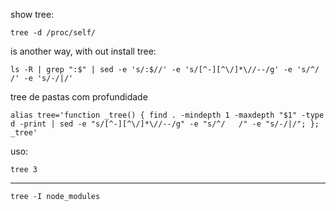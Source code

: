 

show tree:
```
tree -d /proc/self/
```

is another way, with out install tree:
```
ls -R | grep ":$" | sed -e 's/:$//' -e 's/[^-][^\/]*\//--/g' -e 's/^/   /' -e 's/-/|/'
```

tree de pastas com profundidade
```
alias tree='function _tree() { find . -mindepth 1 -maxdepth "$1" -type d -print | sed -e "s/[^-][^\/]*\//--/g" -e "s/^/   /" -e "s/-/|/"; }; _tree'
```
uso:
```
tree 3
```


---

```
tree -I node_modules
```